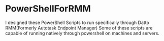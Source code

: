 # PowerShellForRMM
I designed these PowerShell Scripts to run specifically through Datto RMM(Formerly Autotask Endpoint Manager)
Some of these scripts are capable of running natively through powershell on machines and servers. 
